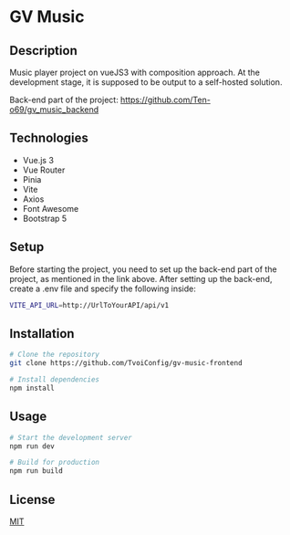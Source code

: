 # GV Music

## Description
Music player project on vueJS3 with composition approach. At the development stage, it is supposed to be output to a self-hosted solution.

Back-end part of the project: https://github.com/Ten-o69/gv_music_backend

## Technologies
- Vue.js 3
- Vue Router
- Pinia
- Vite
- Axios 
- Font Awesome
- Bootstrap 5

## Setup
Before starting the project, you need to set up the back-end part of the project, as mentioned in the link above. After setting up the back-end, create a .env file and specify the following inside:
```sh
VITE_API_URL=http://UrlToYourAPI/api/v1
```

## Installation
```sh
# Clone the repository
git clone https://github.com/TvoiConfig/gv-music-frontend

# Install dependencies
npm install
```

## Usage
```sh
# Start the development server
npm run dev

# Build for production
npm run build
```


## License

[MIT](https://opensource.org/licenses/MIT)
